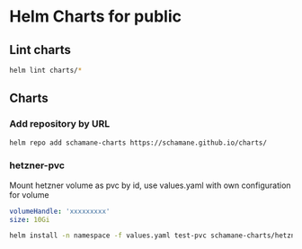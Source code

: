 # Helm Charts for public


## Lint charts

```bash
helm lint charts/*
```


## Charts

### Add repository by URL

```bash
helm repo add schamane-charts https://schamane.github.io/charts/
```

### hetzner-pvc

Mount hetzner volume as pvc by id, use values.yaml with own configuration for volume

```yaml
volumeHandle: 'xxxxxxxxx'
size: 10Gi
```

```bash
helm install -n namespace -f values.yaml test-pvc schamane-charts/hetzner-pvc
```
